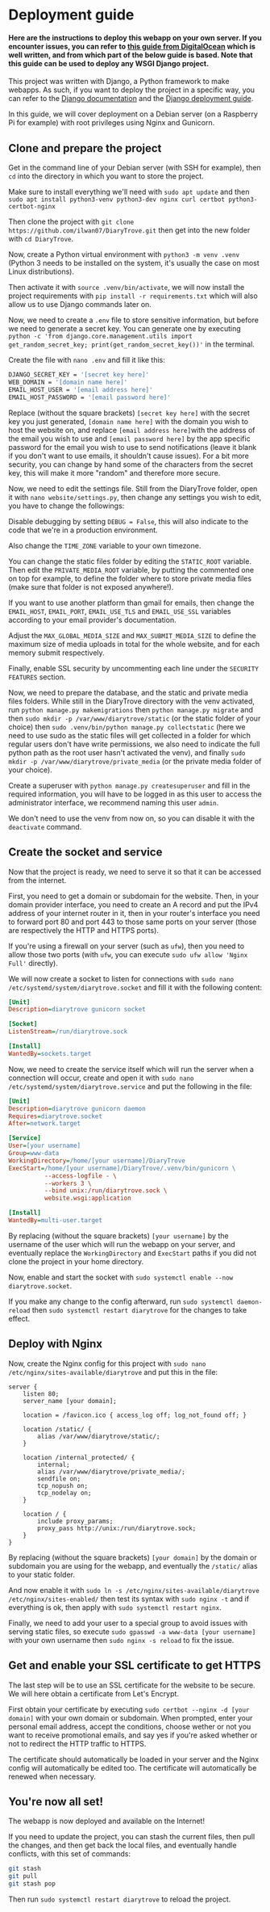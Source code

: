 # Deployment guide

#### **Here are the instructions to deploy this webapp on your own server. If you encounter issues, you can refer to [this guide from DigitalOcean](https://www.digitalocean.com/community/tutorials/how-to-set-up-django-with-postgres-nginx-and-gunicorn-on-ubuntu) which is well written, and from which part of the below guide is based. Note that this guide can be used to deploy any WSGI Django project.**

This project was written with Django, a Python framework to make webapps. As such, if you want to deploy the project in a specific way, you can refer to the [Django documentation](https://docs.djangoproject.com/en/5.2/) and the [Django deployment guide](https://docs.djangoproject.com/en/5.2/howto/deployment/).

In this guide, we will cover deployment on a Debian server (on a Raspberry Pi for example) with root privileges using Nginx and Gunicorn.

## Clone and prepare the project

Get in the command line of your Debian server (with SSH for example), then `cd` into  the directory in which you want to store the project.

Make sure to install everything we'll need with `sudo apt update` and then `sudo apt install python3-venv python3-dev nginx curl certbot python3-certbot-nginx`

Then clone the project with `git clone https://github.com/ilwan07/DiaryTrove.git` then get into the new folder with `cd DiaryTrove`.

Now, create a Python virtual environment with `python3 -m venv .venv` (Python 3 needs to be installed on the system, it's usually the case on most Linux distributions).

Then activate it with `source .venv/bin/activate`, we will now install the project requirements with `pip install -r requirements.txt` which will also allow us to use Django commands later on.

Now, we need to create a `.env` file to store sensitive information, but before we need to generate a secret key. You can generate one by executing `python -c 'from django.core.management.utils import get_random_secret_key; print(get_random_secret_key())'` in the terminal.

Create the file with `nano .env` and fill it like this:

```bash
DJANGO_SECRET_KEY = '[secret key here]'
WEB_DOMAIN = '[domain name here]'
EMAIL_HOST_USER = '[email address here]'
EMAIL_HOST_PASSWORD = '[email password here]'
```

Replace (without the square brackets) `[secret key here]` with the secret key you just generated, `[domain name here]` with the domain you wish to host the website on, and replace  `[email address here]`with the address of the email you wish to use and `[email password here]` by the app specific password for the email you wish to use to send notifications (leave it blank if you don't want to use emails, it shouldn't cause issues). For a bit more security, you can change by hand some of the characters from the secret key, this will make it more "random" and therefore more secure.

Now, we need to edit the settings file. Still from the DiaryTrove folder, open it with `nano website/settings.py`, then change any settings you wish to edit, you have to change the followings:

Disable debugging by setting `DEBUG = False`, this will also indicate to the code that we're in a production environment.

Also change the `TIME_ZONE` variable to your own timezone.

You can change the static files folder by editing the `STATIC_ROOT` variable. Then edit the `PRIVATE_MEDIA_ROOT` variable, by putting the commented one on top for example, to define the folder where to store private media files (make sure that folder is not exposed anywhere!).

If you want to use another platform than gmail for emails, then change the `EMAIL_HOST`, `EMAIL_PORT`, `EMAIL_USE_TLS` and `EMAIL_USE_SSL` variables according to your email provider's documentation.

Adjust the `MAX_GLOBAL_MEDIA_SIZE` and `MAX_SUBMIT_MEDIA_SIZE` to define the maximum size of media uploads in total for the whole website, and for each memory submit respectively.

Finally, enable SSL security by uncommenting each line under the `SECURITY FEATURES` section.

Now, we need to prepare the database, and the static and private media files folders. While still in the DiaryTrove directory with the venv activated, run `python manage.py makemigrations` then `python manage.py migrate` and then `sudo mkdir -p /var/www/diarytrove/static` (or the static folder of your choice) then `sudo .venv/bin/python manage.py collectstatic` (here we need to use sudo as the static files will get collected in a folder for which regular users don't have write permissions, we also need to indicate the full python path as the root user hasn't activated the venv), and finally `sudo mkdir -p /var/www/diarytrove/private_media` (or the private media folder of your choice).

Create a superuser with `python manage.py createsuperuser` and fill in the required information, you will have to be logged in as this user to access the administrator interface, we recommend naming this user `admin`.

We don't need to use the venv from now on, so you can disable it with the `deactivate` command.

## Create the socket and service

Now that the project is ready, we need to serve it so that  it can be accessed from the internet.

First, you need to get a domain or subdomain for the website. Then, in your domain provider interface, you need to create an A record and put the IPv4 address of your internet router in it, then in your router's interface you need to forward port 80 and port 443 to those same ports on your server (those are respectively the HTTP and HTTPS ports).

If you're using a firewall on your server (such as `ufw`), then you need to allow those two ports (with `ufw`, you can execute `sudo ufw allow 'Nginx Full'` directly).

We will now create a socket to listen for connections with `sudo nano /etc/systemd/system/diarytrove.socket` and fill it with the following content:

```ini
[Unit]
Description=diarytrove gunicorn socket

[Socket]
ListenStream=/run/diarytrove.sock

[Install]
WantedBy=sockets.target
```

Now, we need to create the service itself which will run the server when a connection will occur, create and open it with `sudo nano /etc/systemd/system/diarytrove.service` and put the following in the file:

```ini
[Unit]
Description=diarytrove gunicorn daemon
Requires=diarytrove.socket
After=network.target

[Service]
User=[your username]
Group=www-data
WorkingDirectory=/home/[your username]/DiaryTrove
ExecStart=/home/[your username]/DiaryTrove/.venv/bin/gunicorn \
          --access-logfile - \
          --workers 3 \
          --bind unix:/run/diarytrove.sock \
          website.wsgi:application

[Install]
WantedBy=multi-user.target
```

By replacing (without the square brackets) `[your username]` by the username of the user which will run the webapp on your server, and eventually replace the `WorkingDirectory` and `ExecStart` paths if you did not clone the project in your home directory.

Now, enable and start the socket with `sudo systemctl enable --now diarytrove.socket`.

If you make any change to the config afterward, run `sudo systemctl daemon-reload` then `sudo systemctl restart diarytrove` for the changes to take effect.

## Deploy with Nginx

Now, create the Nginx config for this project with `sudo nano /etc/nginx/sites-available/diarytrove` and put this in the file:

```nginx
server {
    listen 80;
    server_name [your domain];

    location = /favicon.ico { access_log off; log_not_found off; }

    location /static/ {
        alias /var/www/diarytrove/static/;
    }

    location /internal_protected/ {
        internal;
        alias /var/www/diarytrove/private_media/;
        sendfile on;
        tcp_nopush on;
        tcp_nodelay on;
    }

    location / {
        include proxy_params;
        proxy_pass http://unix:/run/diarytrove.sock;
    }
}
```

By replacing (without the square brackets) `[your domain]` by the domain or subdomain you are using for the webapp, and eventually the `/static/` alias to your static folder.

And now enable it with `sudo ln -s /etc/nginx/sites-available/diarytrove /etc/nginx/sites-enabled/` then test its syntax with `sudo nginx -t` and if everything is ok, then apply with `sudo systemctl restart nginx`.

Finally, we need to add your user to a special group to avoid issues with serving static files, so execute `sudo gpasswd -a www-data [your username]` with your own username then `sudo nginx -s reload` to fix the issue.

## Get and enable your SSL certificate to get HTTPS

The last step will be to use an SSL certificate for the website to be secure. We will here obtain a certificate from Let's Encrypt.

First obtain your certificate by executing `sudo certbot --nginx -d [your domain]` with your own domain or subdomain. When prompted, enter your personal email address, accept the conditions, choose wether or not you want to receive promotional emails, and say yes if you're asked whether or not to redirect the HTTP traffic to HTTPS.

The certificate should automatically be loaded in your server and the Nginx config will automatically be edited too. The certificate will automatically be renewed when necessary.

## You're now all set!

The webapp is now deployed and available on the Internet!

If you need to update the project, you can stash the current files, then pull the changes, and then get back the local files, and eventually handle conflicts, with this set of commands:

```bash
git stash
git pull
git stash pop
```

Then run `sudo systemctl restart diarytrove` to reload the project.
